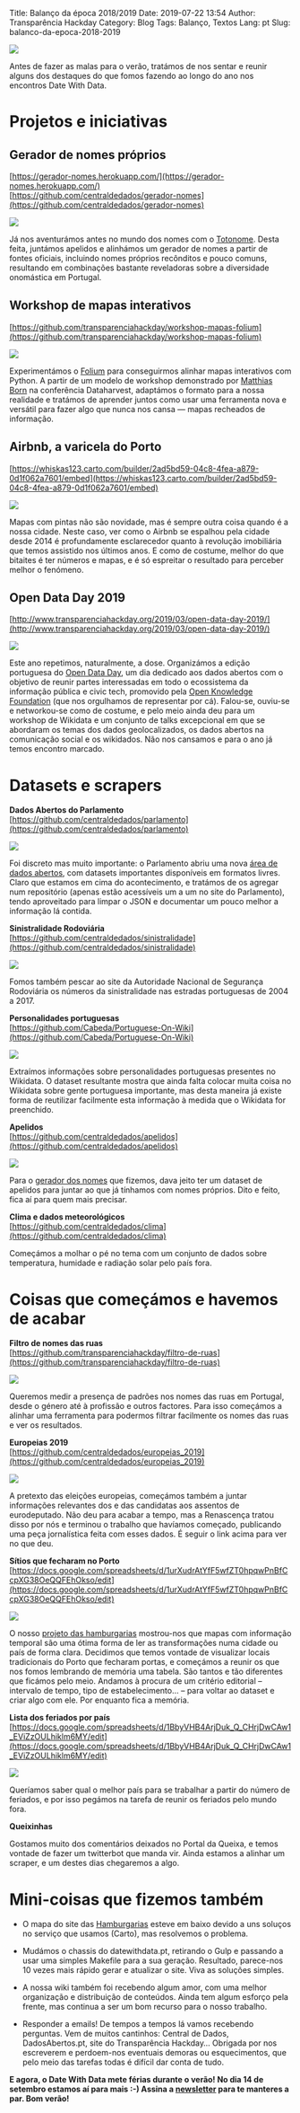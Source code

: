 Title: Balanço da época 2018/2019
Date: 2019-07-22 13:54
Author: Transparência Hackday
Category: Blog
Tags: Balanço, Textos
Lang: pt
Slug: balanco-da-epoca-2018-2019

![](http://www.transparenciahackday.org/wp-content/uploads/2019/07/dwd-banners-2019-1024x683.png)

Antes de fazer as malas para o verão, tratámos de nos sentar e reunir alguns dos destaques do que fomos fazendo ao longo do ano nos encontros Date With Data.

# Projetos e iniciativas

## Gerador de nomes próprios

[https://gerador-nomes.herokuapp.com/](https://gerador-nomes.herokuapp.com/)  
[https://github.com/centraldedados/gerador-nomes](https://github.com/centraldedados/gerador-nomes)

![](http://www.transparenciahackday.org/wp-content/uploads/2019/07/Gerador-de-Nomes-1024x515.png)

Já nos aventurámos antes no mundo dos nomes com o [Totonome](http://totonome.transparenciahackday.org/). Desta feita, juntámos apelidos e alinhámos um gerador de nomes a partir de fontes oficiais, incluindo nomes próprios recônditos e pouco comuns, resultando em combinações bastante reveladoras sobre a diversidade onomástica em Portugal.  

## Workshop de mapas interativos

[https://github.com/transparenciahackday/workshop-mapas-folium](https://github.com/transparenciahackday/workshop-mapas-folium)

![](http://www.transparenciahackday.org/wp-content/uploads/2019/07/workshop-folium-1024x684.png)

Experimentámos o [Folium](https://github.com/python-visualization/folium) para conseguirmos alinhar mapas interativos com Python. A partir de um modelo de workshop demonstrado por [Matthias Born](https://twitter.com/thisss) na conferência Dataharvest, adaptámos o formato para a nossa realidade e tratámos de aprender juntos como usar uma ferramenta nova e versátil para fazer algo que nunca nos cansa — mapas recheados de informação.

## Airbnb, a varicela do Porto

[https://whiskas123.carto.com/builder/2ad5bd59-04c8-4fea-a879-0d1f062a7601/embed](https://whiskas123.carto.com/builder/2ad5bd59-04c8-4fea-a879-0d1f062a7601/embed)

![](http://www.transparenciahackday.org/wp-content/uploads/2019/07/aribnb-varicela-loop.gif)

Mapas com pintas não são novidade, mas é sempre outra coisa quando é a nossa cidade. Neste caso, ver como o Airbnb se espalhou pela cidade desde 2014 é profundamente esclarecedor quanto à revolução imobiliária que temos assistido nos últimos anos. E como de costume, melhor do que bitaites é ter números e mapas, e é só espreitar o resultado para perceber melhor o fenómeno.  

## **Open Data Day 2019**

[http://www.transparenciahackday.org/2019/03/open-data-day-2019/](http://www.transparenciahackday.org/2019/03/open-data-day-2019/)

![](http://www.transparenciahackday.org/wp-content/uploads/2019/07/odd-00.png)

Este ano repetimos, naturalmente, a dose. Organizámos a edição portuguesa do [Open Data Day](https://opendataday.org/), um dia dedicado aos dados abertos com o objetivo de reunir partes interessadas em todo o ecossistema da informação pública e civic tech, promovido pela [Open Knowledge Foundation](http://okfn.org) (que nos orgulhamos de representar por cá). Falou-se, ouviu-se e networkou-se como de costume, e pelo meio ainda deu para um workshop de Wikidata e um conjunto de talks excepcional em que se abordaram os temas dos dados geolocalizados, os dados abertos na comunicação social e os wikidados. Não nos cansamos e para o ano já temos encontro marcado.  

# Datasets e scrapers

**Dados Abertos do Parlamento**  
[https://github.com/centraldedados/parlamento](https://github.com/centraldedados/parlamento)

![](http://www.transparenciahackday.org/wp-content/uploads/2019/07/datasets-centraldedados-parlamento-1024x721.png)

Foi discreto mas muito importante: o Parlamento abriu uma nova [área de dados abertos](https://www.parlamento.pt/Cidadania/Paginas/DadosAbertos.aspx), com datasets importantes disponíveis em formatos livres. Claro que estamos em cima do acontecimento, e tratámos de os agregar num repositório (apenas estão acessíveis um a um no site do Parlamento), tendo aproveitado para limpar o JSON e documentar um pouco melhor a informação lá contida.

**Sinistralidade Rodoviária**  
[https://github.com/centraldedados/sinistralidade](https://github.com/centraldedados/sinistralidade)

![](http://www.transparenciahackday.org/wp-content/uploads/2019/07/datasets-centraldedados-sinistralidade-1024x735.png)

Fomos também pescar ao site da Autoridade Nacional de Segurança Rodoviária os números da sinistralidade nas estradas portuguesas de 2004 a 2017.

**Personalidades portuguesas**  
[https://github.com/Cabeda/Portuguese-On-Wiki](https://github.com/Cabeda/Portuguese-On-Wiki)

![](http://www.transparenciahackday.org/wp-content/uploads/2019/07/portuguese-wikidata-1024x596.png)

Extraímos informações sobre personalidades portuguesas presentes no Wikidata. O dataset resultante mostra que ainda falta colocar muita coisa no Wikidata sobre gente portuguesa importante, mas desta maneira já existe forma de reutilizar facilmente esta informação à medida que o Wikidata for preenchido.

**Apelidos**  
[https://github.com/centraldedados/apelidos](https://github.com/centraldedados/apelidos)

![](http://www.transparenciahackday.org/wp-content/uploads/2019/07/datasets-Lista-de-apelidos-de-família-da-língua-portuguesa-–-Wikipédia.png)

Para o [gerador dos nomes](https://github.com/centraldedados/gerador-nomes) que fizemos, dava jeito ter um dataset de apelidos para juntar ao que já tínhamos com nomes próprios. Dito e feito, fica aí para quem mais precisar.

**Clima e dados meteorológicos**  
[https://github.com/centraldedados/clima](https://github.com/centraldedados/clima)

Começámos a molhar o pé no tema com um conjunto de dados sobre temperatura, humidade e radiação solar pelo país fora.

# Coisas que começámos e havemos de acabar

**Filtro de nomes das ruas**  
[https://github.com/transparenciahackday/filtro-de-ruas](https://github.com/transparenciahackday/filtro-de-ruas)

![](http://www.transparenciahackday.org/wp-content/uploads/2019/07/pontas-soltas-filtro-de-ruas.png)

Queremos medir a presença de padrões nos nomes das ruas em Portugal, desde o género até à profissão e outros factores. Para isso começámos a alinhar uma ferramenta para podermos filtrar facilmente os nomes das ruas e ver os resultados.

**Europeias 2019**  
[https://github.com/centraldedados/europeias_2019](https://github.com/centraldedados/europeias_2019)

![](http://www.transparenciahackday.org/wp-content/uploads/2019/07/datasets-centraldedados-europeias_2019-1024x723.png)

A pretexto das eleições europeias, começámos também a juntar informações relevantes dos e das candidatas aos assentos de eurodeputado. Não deu para acabar a tempo, mas a Renascença tratou disso por nós e terminou o trabalho que havíamos começado, publicando uma peça jornalística feita com esses dados. É seguir o link acima para ver no que deu.  

**Sítios que fecharam no Porto**  
[https://docs.google.com/spreadsheets/d/1urXudrAtYfF5wfZT0hpqwPnBfCcpXG38OeQQFEhOkso/edit](https://docs.google.com/spreadsheets/d/1urXudrAtYfF5wfZT0hpqwPnBfCcpXG38OeQQFEhOkso/edit)

![](http://www.transparenciahackday.org/wp-content/uploads/2019/07/pontas-soltas-sitios-fechados.png)

O nosso [projeto das hamburgarias](https://transparenciahackday.github.io/invasao_dos_hamburgueres/) mostrou-nos que mapas com informação temporal são uma ótima forma de ler as transformações numa cidade ou país de forma clara. Decidimos que temos vontade de visualizar locais tradicionais do Porto que fecharam portas, e começámos a reunir os que nos fomos lembrando de memória uma tabela. São tantos e tão diferentes que ficámos pelo meio. Andamos à procura de um critério editorial – intervalo de tempo, tipo de estabelecimento… – para voltar ao dataset e criar algo com ele. Por enquanto fica a memória.

**Lista dos feriados por país**  
[https://docs.google.com/spreadsheets/d/1BbyVHB4ArjDuk_Q_CHrjDwCAw1_EViZzOULhiklm6MY/edit](https://docs.google.com/spreadsheets/d/1BbyVHB4ArjDuk_Q_CHrjDwCAw1_EViZzOULhiklm6MY/edit)

![](http://www.transparenciahackday.org/wp-content/uploads/2019/07/pontas-soltas-feriados.png)

Queríamos saber qual o melhor país para se trabalhar a partir do número de feriados, e por isso pegámos na tarefa de reunir os feriados pelo mundo fora.

**Queixinhas**

Gostamos muito dos comentários deixados no Portal da Queixa, e temos vontade de fazer um twitterbot que manda vir. Ainda estamos a alinhar um scraper, e um destes dias chegaremos a algo.  

# Mini-coisas que fizemos também

*   O mapa do site das [Hamburgarias](https://transparenciahackday.github.io/invasao_dos_hamburgueres/) esteve em baixo devido a uns soluços no serviço que usamos (Carto), mas resolvemos o problema.

*   Mudámos o chassis do datewithdata.pt, retirando o Gulp e passando a usar uma simples Makefile para a sua geração. Resultado, parece-nos 10 vezes mais rápido gerar e atualizar o site. Viva as soluções simples.

*   A nossa wiki também foi recebendo algum amor, com uma melhor organização e distribuição de conteúdos. Ainda tem algum esforço pela frente, mas continua a ser um bom recurso para o nosso trabalho.

*   Responder a emails! De tempos a tempos lá vamos recebendo perguntas. Vem de muitos cantinhos: Central de Dados, DadosAbertos.pt, site do Transparência Hackday… Obrigada por nos escreverem e perdoem-nos eventuais demoras ou esquecimentos, que pelo meio das tarefas todas é difícil dar conta de tudo. 

**E agora, o Date With Data mete férias durante o verão! No dia 14 de setembro estamos aí para mais :-) Assina a [newsletter](https://transparenciahackday.us6.list-manage.com/subscribe/post?u=7c39a9eb2d8160fd5975e6fec&id=8915d4bdd1) para te manteres a par. Bom verão!**

